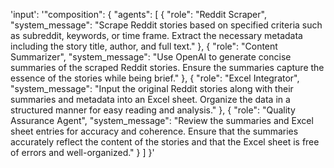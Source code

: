 'input': '"composition": {
    "agents": [
        {
            "role": "Reddit Scraper",
            "system_message": "Scrape Reddit stories based on specified criteria such as subreddit, keywords, or time frame. Extract the necessary metadata including the story title, author, and full text."
        },
        {
            "role": "Content Summarizer",
            "system_message": "Use OpenAI to generate concise summaries of the scraped Reddit stories. Ensure the summaries capture the essence of the stories while being brief."
        },
        {
            "role": "Excel Integrator",
            "system_message": "Input the original Reddit stories along with their summaries and metadata into an Excel sheet. Organize the data in a structured manner for easy reading and analysis."
        },
        {
            "role": "Quality Assurance Agent",
            "system_message": "Review the summaries and Excel sheet entries for accuracy and coherence. Ensure that the summaries accurately reflect the content of the stories and that the Excel sheet is free of errors and well-organized."
        }
    ]
}'
